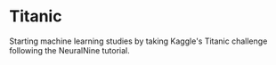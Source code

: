 # Titanic
Starting machine learning studies by taking Kaggle's Titanic challenge following the NeuralNine tutorial.
